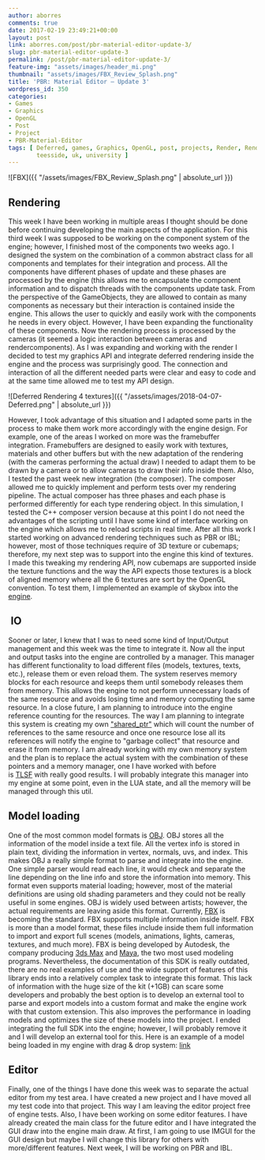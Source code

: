 ```yaml
---
author: aborres
comments: true
date: 2017-02-19 23:49:21+00:00
layout: post
link: aborres.com/post/pbr-material-editor-update-3/
slug: pbr-material-editor-update-3
permalink: /post/pbr-material-editor-update-3/
feature-img: "assets/images/header_mi.png"
thumbnail: "assets/images/FBX_Review_Splash.png"
title: 'PBR: Material Editor – Update 3'
wordpress_id: 350
categories:
- Games
- Graphics
- OpenGL
- Post
- Project
- PBR-Material-Editor
tags: [ Deferred, games, Graphics, OpenGL, post, projects, Render, Rendering,
        teesside, uk, university ]
---
```


![FBX]({{ "/assets/images/FBX_Review_Splash.png" | absolute_url }})

## Rendering

This week I have been working in multiple areas I thought should be done before continuing developing the main aspects of the application. For this third week I was supposed to be working on the component system of the engine; however, I finished most of the components two weeks ago. I designed the system on the combination of a common abstract class for all components and templates for their integration and process. All the components have different phases of update and these phases are processed by the engine (this allows me to encapsulate the component information and to dispatch threads with the components update task. From the perspective of the GameObjects, they are allowed to contain as many components as necessary but their interaction is contained inside the engine. This allows the user to quickly and easily work with the components he needs in every object. However, I have been expanding the functionality of these components. Now the rendering process is processed by the cameras (it seemed a logic interaction between cameras and rendercomponents). As I was expanding and working with the render I decided to test my graphics API and integrate deferred rendering inside the engine and the process was surprisingly good. The connection and interaction of all the different needed parts were clear and easy to code and at the same time allowed me to test my API design.

![Deferred Rendering 4 textures]({{ "/assets/images/2018-04-07-Deferred.png" | absolute_url }})

However, I took advantage of this situation and I adapted some parts in the process to make them work more accordingly
with the engine design. For example, one of the areas I worked on more was the framebuffer integration. Framebuffers are
designed to easily work with textures, materials and other buffers but with the new adaptation of the rendering (with
the cameras performing the actual draw) I needed to adapt them to be drawn by a camera or to allow cameras to draw their
info inside them. Also, I tested the past week new integration (the composer). The composer allowed me to quickly
implement and perform tests over my rendering pipeline. The actual composer has three phases and each phase is performed
differently for each type rendering object. In this simulation, I tested the C++ composer version because at this point
I do not need the advantages of the scripting until I have some kind of interface working on the engine which allows me
to reload scripts in real time. After all this work I started working on advanced rendering techniques such as PBR or
IBL; however, most of those techniques require of 3D texture or cubemaps; therefore, my next step was to support into
the engine this kind of textures. I made this tweaking my rendering API, now cubemaps are supported inside the texture
functions and the way the API expects those textures is a block of aligned memory where all the 6 textures are sort by
the OpenGL convention. To test them, I implemented an example of skybox into the [engine](https://www.youtube.com/embed/fjxkg-Gaufg).

##  IO

Sooner or later, I knew that I was to need some kind of Input/Output management and this week was the time to integrate it. Now all the input and output tasks into the engine are controlled by a manager. This manager has different functionality to load different files (models, textures, texts, etc.), release them or even reload them. The system reserves memory blocks for each resource and keeps them until somebody releases them from memory. This allows the engine to not perform unnecessary loads of the same resource and avoids losing time and memory computing the same resource. In a close future, I am planning to introduce into the engine reference counting for the resources. The way I am planning to integrate this system is creating my own ["shared_ptr"](http://www.cplusplus.com/reference/memory/shared_ptr/) which will count the number of references to the same resource and once one resource lose all its references will notify the engine to "garbage collect" that resource and erase it from memory. I am already working with my own memory system and the plan is to replace the actual system with the combination of these pointers and a memory manager, one I have worked with before is [TLSF](http://www.gii.upv.es/tlsf/) with really good results. I will probably integrate this manager into my engine at some point, even in the LUA state, and all the memory will be managed through this util.


## Model loading


One of the most common model formats is [OBJ](https://en.wikipedia.org/wiki/Wavefront_.obj_file). OBJ stores all the
information of the model inside a text file. All the vertex info is stored in plain text, dividing the information in
vertex, normals, uvs, and index. This makes OBJ a really simple format to parse and integrate into the engine. One
simple parser would read each line, it would check and separate the line depending on the line info and store the
information into memory. This format even supports material loading; however, most of the material definitions are using
old shading parameters and they could not be really useful in some engines. OBJ is widely used between artists; however,
the actual requirements are leaving aside this format. Currently, [FBX](https://en.wikipedia.org/wiki/FBX) is becoming
the standard. FBX supports multiple information inside itself. FBX is more than a model format, these files include
inside them full information to import and export full scenes (models, animations, lights, cameras, textures, and much
more). FBX is being developed by Autodesk, the company producing [3ds
Max](http://www.autodesk.com/products/3ds-max/overview) and [Maya](http://www.autodesk.com/products/maya/overview), the
two most used modeling programs. Nevertheless, the documentation of this SDK is really outdated, there are no real
examples of use and the wide support of features of this library ends into a relatively complex task to integrate this
format. This lack of information with the huge size of the kit (+1GB) can scare some developers and probably the best
option is to develop an external tool to parse and export models into a custom format and make the engine work with that
custom extension. This also improves the performance in loading models and optimizes the size of these models into the
project. I ended integrating the full SDK into the engine; however, I will probably remove it and I will develop an
external tool for this. Here is an example of a model being loaded in my engine with drag & drop system: [link](https://www.youtube.com/watch?v=fjxkg-Gaufg)

## Editor

Finally, one of the things I have done this week was to separate the actual editor from my test area. I have created a new project and I have moved all my test code into that project. This way I am leaving the editor project free of engine tests. Also, I have been working on some editor features. I have already created the main class for the future editor and I have integrated the GUI draw into the engine main draw. At first, I am going to use IMGUI for the GUI design but maybe I will change this library for others with more/different features. Next week, I will be working on PBR and IBL.

